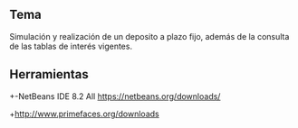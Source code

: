 ## Tema

Simulación y realización de un deposito a plazo fijo, además de la consulta de las tablas de interés vigentes.


## Herramientas
+-NetBeans IDE 8.2 All
https://netbeans.org/downloads/

+http://www.primefaces.org/downloads




